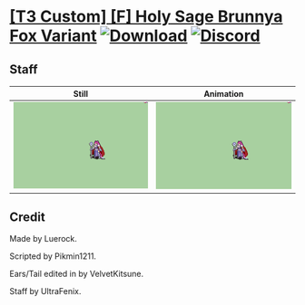 # [\[T3 Custom\] \[F\] Holy Sage Brunnya Fox Variant](./) [![Download](https://img.shields.io/badge/Download--red?style=social&logo=github)](https://minhaskamal.github.io/DownGit/#/home?url=https://github.com/Klokinator/FE-Repo/tree/main/Battle%20Animations%2FMagi%20-%20Nature-Type%2F%5BT3%20Custom%5D%20%5BF%5D%20Holy%20Sage%20Brunnya%20Fox%20Variant%2F7.%20Staff) [![Discord](https://img.shields.io/badge/Discord--blue?style=social&logo=discord)](https://discord.gg/C7VNGnyTPA)

## Staff

| Still | Animation |
| :---: | :-------: |
| ![Staff still](./Staff_000.png) | ![Staff](./Staff.gif) |

## Credit

Made by Luerock.

Scripted by Pikmin1211.

Ears/Tail edited in by VelvetKitsune.

Staff by UltraFenix.
